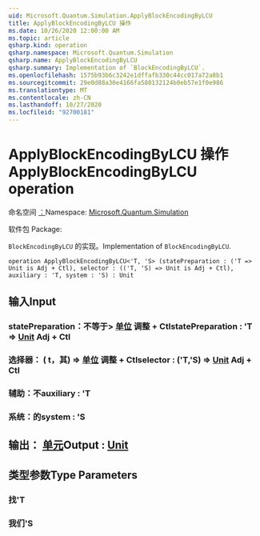 ```yaml
---
uid: Microsoft.Quantum.Simulation.ApplyBlockEncodingByLCU
title: ApplyBlockEncodingByLCU 操作
ms.date: 10/26/2020 12:00:00 AM
ms.topic: article
qsharp.kind: operation
qsharp.namespace: Microsoft.Quantum.Simulation
qsharp.name: ApplyBlockEncodingByLCU
qsharp.summary: Implementation of `BlockEncodingByLCU`.
ms.openlocfilehash: 1575b93b6c3242e1dffafb330c44cc017a72a8b1
ms.sourcegitcommit: 29e0d88a30e4166fa580132124b0eb57e1f0e986
ms.translationtype: MT
ms.contentlocale: zh-CN
ms.lasthandoff: 10/27/2020
ms.locfileid: "92700181"
---
```

# <a name="applyblockencodingbylcu-operation"></a><span data-ttu-id="1f9cc-102">ApplyBlockEncodingByLCU 操作</span><span class="sxs-lookup"><span data-stu-id="1f9cc-102">ApplyBlockEncodingByLCU operation</span></span>

<span data-ttu-id="1f9cc-103">命名空间 [：](xref:Microsoft.Quantum.Simulation)</span><span class="sxs-lookup"><span data-stu-id="1f9cc-103">Namespace: [Microsoft.Quantum.Simulation](xref:Microsoft.Quantum.Simulation)</span></span>

<span data-ttu-id="1f9cc-104">软件包 [](https://nuget.org/packages/)</span><span class="sxs-lookup"><span data-stu-id="1f9cc-104">Package: [](https://nuget.org/packages/)</span></span>


<span data-ttu-id="1f9cc-105">`BlockEncodingByLCU` 的实现。</span><span class="sxs-lookup"><span data-stu-id="1f9cc-105">Implementation of `BlockEncodingByLCU`.</span></span>

```qsharp
operation ApplyBlockEncodingByLCU<'T, 'S> (statePreparation : ('T => Unit is Adj + Ctl), selector : (('T, 'S) => Unit is Adj + Ctl), auxiliary : 'T, system : 'S) : Unit
```


## <a name="input"></a><span data-ttu-id="1f9cc-106">输入</span><span class="sxs-lookup"><span data-stu-id="1f9cc-106">Input</span></span>

### <a name="statepreparation--t--unit-adj--ctl"></a><span data-ttu-id="1f9cc-107">statePreparation：不等于> [单位](xref:microsoft.quantum.lang-ref.unit) 调整 + Ctl</span><span class="sxs-lookup"><span data-stu-id="1f9cc-107">statePreparation : 'T => [Unit](xref:microsoft.quantum.lang-ref.unit) Adj + Ctl</span></span>




### <a name="selector--ts--unit-adj--ctl"></a><span data-ttu-id="1f9cc-108">选择器： ( t，其) => [单位](xref:microsoft.quantum.lang-ref.unit) 调整 + Ctl</span><span class="sxs-lookup"><span data-stu-id="1f9cc-108">selector : ('T,'S) => [Unit](xref:microsoft.quantum.lang-ref.unit) Adj + Ctl</span></span>




### <a name="auxiliary--t"></a><span data-ttu-id="1f9cc-109">辅助：不</span><span class="sxs-lookup"><span data-stu-id="1f9cc-109">auxiliary : 'T</span></span>




### <a name="system--s"></a><span data-ttu-id="1f9cc-110">系统：的</span><span class="sxs-lookup"><span data-stu-id="1f9cc-110">system : 'S</span></span>





## <a name="output--unit"></a><span data-ttu-id="1f9cc-111">输出： [单元](xref:microsoft.quantum.lang-ref.unit)</span><span class="sxs-lookup"><span data-stu-id="1f9cc-111">Output : [Unit](xref:microsoft.quantum.lang-ref.unit)</span></span>



## <a name="type-parameters"></a><span data-ttu-id="1f9cc-112">类型参数</span><span class="sxs-lookup"><span data-stu-id="1f9cc-112">Type Parameters</span></span>

### <a name="t"></a><span data-ttu-id="1f9cc-113">找</span><span class="sxs-lookup"><span data-stu-id="1f9cc-113">'T</span></span>


### <a name="s"></a><span data-ttu-id="1f9cc-114">我们</span><span class="sxs-lookup"><span data-stu-id="1f9cc-114">'S</span></span>


